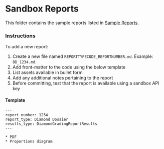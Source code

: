 # Sandbox Reports

This folder contains the sample reports listed in [Sample Reports](gialaboratory.github.io/sample-reports).

### Instructions

To add a new report:

1. Create a new file named `REPORTTYPECODE_REPORTNUMBER.md`. Example: `DD_1234.md`.
2. Add front-matter to the code using the below template
3. List assets available in bullet form
4. Add any additional notes pertaining to the report
5. Before committing, test that the report is available using a sandbox API key

#### Template

```
---
report_number: 1234
report_type: Diamond Dossier
results_type: DiamondGradingReportResults
---

* PDF
* Proportions diagram

```